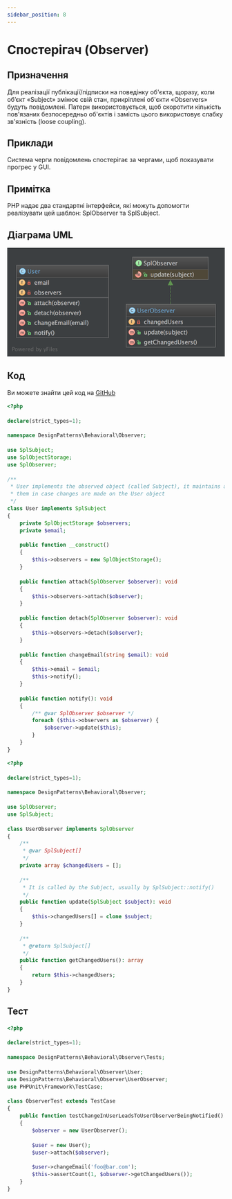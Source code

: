 ```yaml
---
sidebar_position: 8
---
```


# Спостерігач (Observer)

## Призначення

Для реалізації публікації/підписки на поведінку об'єкта, щоразу, коли об’єкт «Subject» змінює свій стан, 
прикріплені об'єкти «Observers» будуть повідомлені. Патерн використовується, щоб скоротити кількість 
пов'язаних безпосередньо об'єктів і замість цього використовує слабку зв'язність (loose coupling).

## Приклади

Система черги повідомлень спостерігає за чергами, щоб показувати прогрес у GUI.

## Примітка

PHP надає два стандартні інтерфейси, які можуть допомогти реалізувати цей шаблон: SplObserver та SplSubject.

## Діаграма UML

![ UML](./images/observer.png)

## Код
Ви можете знайти цей код на [GitHub](https://github.com/PetroOstapuk/DesignPatternsPHP/tree/main/Behavioral/Observer)

```php title="User.php"
<?php

declare(strict_types=1);

namespace DesignPatterns\Behavioral\Observer;

use SplSubject;
use SplObjectStorage;
use SplObserver;

/**
 * User implements the observed object (called Subject), it maintains a list of observers and sends notifications to
 * them in case changes are made on the User object
 */
class User implements SplSubject
{
    private SplObjectStorage $observers;
    private $email;

    public function __construct()
    {
        $this->observers = new SplObjectStorage();
    }

    public function attach(SplObserver $observer): void
    {
        $this->observers->attach($observer);
    }

    public function detach(SplObserver $observer): void
    {
        $this->observers->detach($observer);
    }

    public function changeEmail(string $email): void
    {
        $this->email = $email;
        $this->notify();
    }

    public function notify(): void
    {
        /** @var SplObserver $observer */
        foreach ($this->observers as $observer) {
            $observer->update($this);
        }
    }
}
```

```php title="UserObserver.php"
<?php

declare(strict_types=1);

namespace DesignPatterns\Behavioral\Observer;

use SplObserver;
use SplSubject;

class UserObserver implements SplObserver
{
    /**
     * @var SplSubject[]
     */
    private array $changedUsers = [];

    /**
     * It is called by the Subject, usually by SplSubject::notify()
     */
    public function update(SplSubject $subject): void
    {
        $this->changedUsers[] = clone $subject;
    }

    /**
     * @return SplSubject[]
     */
    public function getChangedUsers(): array
    {
        return $this->changedUsers;
    }
}
```

## Тест

```php title="Tests/ObserverTest.php"
<?php

declare(strict_types=1);

namespace DesignPatterns\Behavioral\Observer\Tests;

use DesignPatterns\Behavioral\Observer\User;
use DesignPatterns\Behavioral\Observer\UserObserver;
use PHPUnit\Framework\TestCase;

class ObserverTest extends TestCase
{
    public function testChangeInUserLeadsToUserObserverBeingNotified()
    {
        $observer = new UserObserver();

        $user = new User();
        $user->attach($observer);

        $user->changeEmail('foo@bar.com');
        $this->assertCount(1, $observer->getChangedUsers());
    }
}
```
